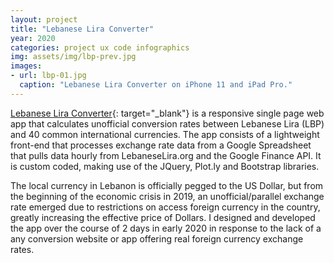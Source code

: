 ```yaml
---
layout: project
title: "Lebanese Lira Converter"
year: 2020
categories: project ux code infographics
img: assets/img/lbp-prev.jpg
images:
- url: lbp-01.jpg
  caption: "Lebanese Lira Converter on iPhone 11 and iPad Pro."
---
```

[Lebanese Lira Converter](https://bothness.github.io/lbp){: target="_blank"} is a responsive single page web app that calculates unofficial conversion rates between Lebanese Lira (LBP) and 40 common international currencies. The app consists of a lightweight front-end that processes exchange rate data   from a Google Spreadsheet that pulls data hourly from LebaneseLira.org and the Google Finance API. It is custom coded, making use of the JQuery, Plot.ly and Bootstrap libraries.

The local currency in Lebanon is officially pegged to the US Dollar, but from the beginning of the economic crisis in 2019, an unofficial/parallel exchange rate emerged due to restrictions on access foreign currency in the country, greatly increasing the effective price of Dollars. I designed and developed the app over the course of 2 days in early 2020 in response to the lack of a any conversion website or app offering real foreign currency exchange rates.
